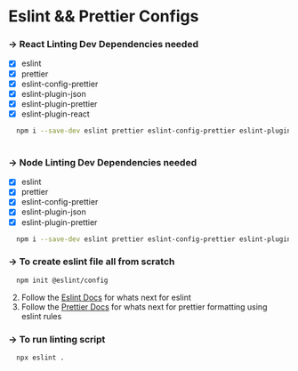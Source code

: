 # Eslint && Prettier Configs

### -> React Linting Dev Dependencies needed

- [x] eslint
- [x] prettier
- [x] eslint-config-prettier
- [x] eslint-plugin-json
- [x] eslint-plugin-prettier
- [x] eslint-plugin-react

```sh
  npm i --save-dev eslint prettier eslint-config-prettier eslint-plugin-json eslint-plugin-prettier eslint-plugin-react
```

#

### -> Node Linting Dev Dependencies needed

- [x] eslint
- [x] prettier
- [x] eslint-config-prettier
- [x] eslint-plugin-json
- [x] eslint-plugin-prettier

```sh
  npm i --save-dev eslint prettier eslint-config-prettier eslint-plugin-json eslint-plugin-prettier
```

### -> To create eslint file all from scratch

```sh
  npm init @eslint/config
```

2. Follow the [Eslint Docs](https://eslint.org/docs/latest/user-guide/getting-started) for whats next for eslint
3. Follow the [Prettier Docs](https://prettier.io/docs/en/configuration.html) for whats next for prettier formatting using eslint rules

### -> To run linting script

```sh
  npx eslint .
```
